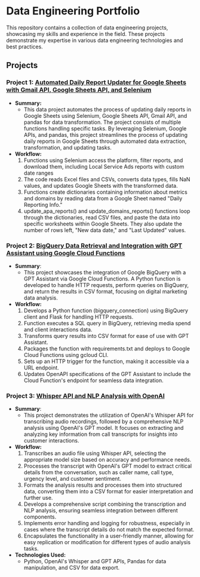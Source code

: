 # Data Engineering Portfolio

This repository contains a collection of data engineering projects, showcasing my skills and experience in the field. These projects demonstrate my expertise in various data engineering technologies and best practices.

## Projects

### Project 1: [Automated Daily Report Updater for Google Sheets with Gmail API, Google Sheets API, and Selenium](https://github.com/jedsk/data-engineering-projects/blob/main/project_1.ipynb)

- **Summary:**
  - This data project automates the process of updating daily reports in Google Sheets using Selenium, Google Sheets API, Gmail API, and pandas for data transformation. The project consists of multiple functions handling specific tasks. By leveraging Selenium, Google APIs, and pandas, this project streamlines the process of updating daily reports in Google Sheets through automated data extraction, transformation, and updating tasks.
- **Workflow:**
  1. Functions using Selenium access the platform, filter reports, and download them, including Local Service Ads reports with custom date ranges
  2. The code reads Excel files and CSVs, converts data types, fills NaN values, and updates Google Sheets with the transformed data.
  3. Functions create dictionaries containing information about metrics and domains by reading data from a Google Sheet named "Daily Reporting Info."
  4. update_apa_reports() and update_domains_reports() functions loop through the dictionaries, read CSV files, and paste the data into specific worksheets within Google Sheets. They also update the number of rows left, "New data date," and "Last Updated" values.
  



### Project 2: [BigQuery Data Retrieval and Integration with GPT Assistant using Google Cloud Functions](https://github.com/jedsk/data-engineering-projects/blob/main/project2/instructions.md)

- **Summary**:
  - This project showcases the integration of Google BigQuery with a GPT Assistant via Google Cloud Functions. A Python function is developed to handle HTTP requests, perform queries on BigQuery, and return the results in CSV format, focusing on digital marketing data analysis.
- **Workflow:**
  1. Develops a Python function (bigquery_connection) using BigQuery client and Flask for handling HTTP requests.
  2. Function executes a SQL query in BigQuery, retrieving media spend and client interactions data.
  3. Transforms query results into CSV format for ease of use with GPT Assistant.
  4. Packages the function with requirements.txt and deploys to Google Cloud Functions using gcloud CLI.
  5. Sets up an HTTP trigger for the function, making it accessible via a URL endpoint.
  6. Updates OpenAPI specifications of the GPT Assistant to include the Cloud Function's endpoint for seamless data integration.
  
### Project 3: [Whisper API and NLP Analysis with OpenAI](https://github.com/jedsk/data-engineering-projects/blob/main/project3/instructions.md)

- **Summary**:
  - This project demonstrates the utilization of OpenAI's Whisper API for transcribing audio recordings, followed by a comprehensive NLP analysis using OpenAI's GPT model. It focuses on extracting and analyzing key information from call transcripts for insights into customer interactions.
- **Workflow:**
  1. Transcribes an audio file using Whisper API, selecting the appropriate model size based on accuracy and performance needs.
  2. Processes the transcript with OpenAI's GPT model to extract critical details from the conversation, such as caller name, call type, urgency level, and customer sentiment.
  3. Formats the analysis results and processes them into structured data, converting them into a CSV format for easier interpretation and further use.
  4. Develops a comprehensive script combining the transcription and NLP analysis, ensuring seamless integration between different components.
  5. Implements error handling and logging for robustness, especially in cases where the transcript details do not match the expected format.
  6. Encapsulates the functionality in a user-friendly manner, allowing for easy replication or modification for different types of audio analysis tasks.
- **Technologies Used:**
  - Python, OpenAI's Whisper and GPT APIs, Pandas for data manipulation, and CSV for data export.
